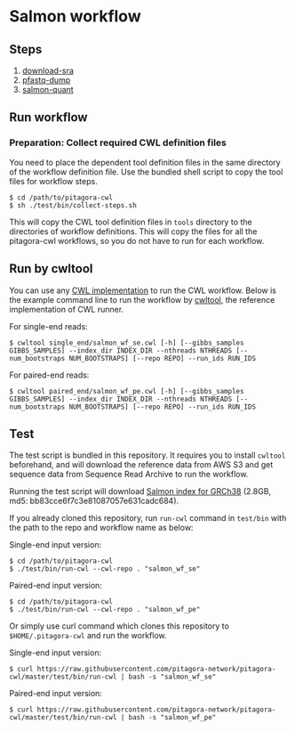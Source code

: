 # Salmon workflow

## Steps

1. [download-sra](/tools/download-sra)
2. [pfastq-dump](/tools/pfastq-dump)
3. [salmon-quant](/tools/salmon/quant)

## Run workflow

### Preparation: Collect required CWL definition files

You need to place the dependent tool definition files in the same directory of the workflow definition file. Use the bundled shell script to copy the tool files for workflow steps.

```
$ cd /path/to/pitagora-cwl
$ sh ./test/bin/collect-steps.sh
```

This will copy the CWL tool definition files in `tools` directory to the directories of workflow definitions. This will copy the files for all the pitagora-cwl workflows, so you do not have to run for each workflow.

## Run by cwltool

You can use any [CWL implementation](https://www.commonwl.org/#Implementations) to run the CWL workflow. Below is the example command line to run the workflow by [cwltool](https://github.com/common-workflow-language/cwltool/), the reference implementation of CWL runner.

For single-end reads:

```
$ cwltool single_end/salmon_wf_se.cwl [-h] [--gibbs_samples GIBBS_SAMPLES] --index_dir INDEX_DIR --nthreads NTHREADS [--num_bootstraps NUM_BOOTSTRAPS] [--repo REPO] --run_ids RUN_IDS
```

For paired-end reads:

```
$ cwltool paired_end/salmon_wf_pe.cwl [-h] [--gibbs_samples GIBBS_SAMPLES] --index_dir INDEX_DIR --nthreads NTHREADS [--num_bootstraps NUM_BOOTSTRAPS] [--repo REPO] --run_ids RUN_IDS
```

## Test

The test script is bundled in this repository. It requires you to install `cwltool` beforehand, and will download the reference data from AWS S3 and get sequence data from Sequence Read Archive to run the workflow.

Running the test script will download [Salmon index for GRCh38](https://s3.amazonaws.com/nig-reference/GRCh38/salmon_index/salmon_GRCh38.tar.gz) (2.8GB, md5: bb83cce6f7c3e81087057e631cadc684).

If you already cloned this repository, run `run-cwl` command in `test/bin` with the path to the repo and workflow name as below:

Single-end input version:

```
$ cd /path/to/pitagora-cwl
$ ./test/bin/run-cwl --cwl-repo . "salmon_wf_se"
```

Paired-end input version:

```
$ cd /path/to/pitagora-cwl
$ ./test/bin/run-cwl --cwl-repo . "salmon_wf_pe"
```

Or simply use curl command which clones this repository to `$HOME/.pitagora-cwl` and run the workflow.

Single-end input version:

```
$ curl https://raw.githubusercontent.com/pitagora-network/pitagora-cwl/master/test/bin/run-cwl | bash -s "salmon_wf_se"
```

Paired-end input version:

```
$ curl https://raw.githubusercontent.com/pitagora-network/pitagora-cwl/master/test/bin/run-cwl | bash -s "salmon_wf_pe"
```
